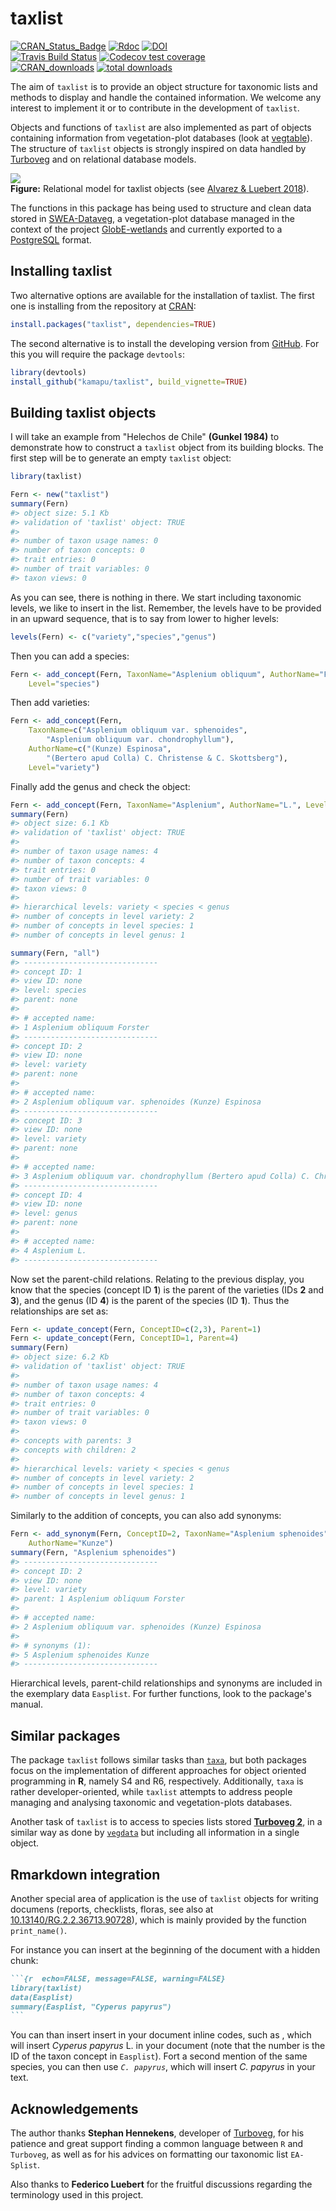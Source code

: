 
<!-- README.md is generated from README.Rmd. Please edit that file -->
<!-- Use snippet 'render_markdown' for it -->
taxlist
=======

<!-- Budges -->
[![CRAN\_Status\_Badge](http://www.r-pkg.org/badges/version/taxlist)](https://cran.r-project.org/package=taxlist) [![Rdoc](http://www.rdocumentation.org/badges/version/taxlist)](http://www.rdocumentation.org/packages/taxlist) [![DOI](https://zenodo.org/badge/54913161.svg)](https://zenodo.org/badge/latestdoi/54913161) <br> [![Travis Build Status](https://travis-ci.org/kamapu/taxlist.svg?branch=master)](https://travis-ci.org/kamapu/taxlist) [![Codecov test coverage](https://codecov.io/gh/kamapu/taxlist/branch/master/graph/badge.svg)](https://codecov.io/gh/kamapu/taxlist?branch=master) <br> [![CRAN\_downloads](http://cranlogs.r-pkg.org/badges/taxlist)](https://cran.r-project.org/package=taxlist) [![total downloads](http://cranlogs.r-pkg.org/badges/grand-total/taxlist)](https://cran.r-project.org/package=taxlist)

The aim of `taxlist` is to provide an object structure for taxonomic lists and methods to display and handle the contained information. We welcome any interest to implement it or to contribute in the development of `taxlist`.

Objects and functions of `taxlist` are also implemented as part of objects containing information from vegetation-plot databases (look at [vegtable](https://github.com/kamapu/vegtable)). The structure of `taxlist` objects is strongly inspired on data handled by [Turboveg](https://www.synbiosys.alterra.nl/turboveg) and on relational database models.

![](README-figures/taxlist_model.png)<br/> **Figure:** Relational model for taxlist objects (see [Alvarez & Luebert 2018](https://doi.org/10.3897/BDJ.6.e23635)).

The functions in this package has being used to structure and clean data stored in [SWEA-Dataveg](http://www.givd.info/ID/AF-00-006), a vegetation-plot database managed in the context of the project [GlobE-wetlands](https://www.wetlands-africa.de) and currently exported to a [PostgreSQL](https://www.postgresql.org) format.

Installing taxlist
------------------

Two alternative options are available for the installation of taxlist. The first one is installing from the repository at [CRAN](https://cran.r-project.org/package=taxlist):

``` r
install.packages("taxlist", dependencies=TRUE)
```

The second alternative is to install the developing version from [GitHub](https://github.com/kamapu/taxlist). For this you will require the package `devtools`:

``` r
library(devtools)
install_github("kamapu/taxlist", build_vignette=TRUE)
```

Building taxlist objects
------------------------

I will take an example from "Helechos de Chile" **(Gunkel 1984)** to demonstrate how to construct a `taxlist` object from its building blocks. The first step will be to generate an empty `taxlist` object:

``` r
library(taxlist)

Fern <- new("taxlist")
summary(Fern)
#> object size: 5.1 Kb 
#> validation of 'taxlist' object: TRUE 
#> 
#> number of taxon usage names: 0 
#> number of taxon concepts: 0 
#> trait entries: 0 
#> number of trait variables: 0 
#> taxon views: 0
```

As you can see, there is nothing in there. We start including taxonomic levels, we like to insert in the list. Remember, the levels have to be provided in an upward sequence, that is to say from lower to higher levels:

``` r
levels(Fern) <- c("variety","species","genus")
```

Then you can add a species:

``` r
Fern <- add_concept(Fern, TaxonName="Asplenium obliquum", AuthorName="Forster",
    Level="species")
```

Then add varieties:

``` r
Fern <- add_concept(Fern,
    TaxonName=c("Asplenium obliquum var. sphenoides",
        "Asplenium obliquum var. chondrophyllum"),
    AuthorName=c("(Kunze) Espinosa",
        "(Bertero apud Colla) C. Christense & C. Skottsberg"),
    Level="variety")
```

Finally add the genus and check the object:

``` r
Fern <- add_concept(Fern, TaxonName="Asplenium", AuthorName="L.", Level="genus")
summary(Fern)
#> object size: 6.1 Kb 
#> validation of 'taxlist' object: TRUE 
#> 
#> number of taxon usage names: 4 
#> number of taxon concepts: 4 
#> trait entries: 0 
#> number of trait variables: 0 
#> taxon views: 0 
#> 
#> hierarchical levels: variety < species < genus 
#> number of concepts in level variety: 2
#> number of concepts in level species: 1
#> number of concepts in level genus: 1

summary(Fern, "all")
#> ------------------------------ 
#> concept ID: 1 
#> view ID: none 
#> level: species 
#> parent: none 
#> 
#> # accepted name: 
#> 1 Asplenium obliquum Forster 
#> ------------------------------ 
#> concept ID: 2 
#> view ID: none 
#> level: variety 
#> parent: none 
#> 
#> # accepted name: 
#> 2 Asplenium obliquum var. sphenoides (Kunze) Espinosa 
#> ------------------------------ 
#> concept ID: 3 
#> view ID: none 
#> level: variety 
#> parent: none 
#> 
#> # accepted name: 
#> 3 Asplenium obliquum var. chondrophyllum (Bertero apud Colla) C. Christense & C. Skottsberg 
#> ------------------------------ 
#> concept ID: 4 
#> view ID: none 
#> level: genus 
#> parent: none 
#> 
#> # accepted name: 
#> 4 Asplenium L. 
#> ------------------------------
```

Now set the parent-child relations. Relating to the previous display, you know that the species (concept ID **1**) is the parent of the varieties (IDs **2** and **3**), and the genus (ID **4**) is the parent of the species (ID **1**). Thus the relationships are set as:

``` r
Fern <- update_concept(Fern, ConceptID=c(2,3), Parent=1)
Fern <- update_concept(Fern, ConceptID=1, Parent=4)
summary(Fern)
#> object size: 6.2 Kb 
#> validation of 'taxlist' object: TRUE 
#> 
#> number of taxon usage names: 4 
#> number of taxon concepts: 4 
#> trait entries: 0 
#> number of trait variables: 0 
#> taxon views: 0 
#> 
#> concepts with parents: 3 
#> concepts with children: 2 
#> 
#> hierarchical levels: variety < species < genus 
#> number of concepts in level variety: 2
#> number of concepts in level species: 1
#> number of concepts in level genus: 1
```

Similarly to the addition of concepts, you can also add synonyms:

``` r
Fern <- add_synonym(Fern, ConceptID=2, TaxonName="Asplenium sphenoides",
    AuthorName="Kunze")
summary(Fern, "Asplenium sphenoides")
#> ------------------------------ 
#> concept ID: 2 
#> view ID: none 
#> level: variety 
#> parent: 1 Asplenium obliquum Forster 
#> 
#> # accepted name: 
#> 2 Asplenium obliquum var. sphenoides (Kunze) Espinosa 
#> 
#> # synonyms (1): 
#> 5 Asplenium sphenoides Kunze 
#> ------------------------------
```

Hierarchical levels, parent-child relationships and synonyms are included in the exemplary data `Easplist`. For further functions, look to the package's manual.

Similar packages
----------------

The package `taxlist` follows similar tasks than [`taxa`](https://github.com/ropensci/taxa), but both packages focus on the implementation of different approaches for object oriented programming in **R**, namely S4 and R6, respectively. Additionally, `taxa` is rather developer-oriented, while `taxlist` attempts to address people managing and analysing taxonomic and vegetation-plots databases.

Another task of `taxlist` is to access to species lists stored [**Turboveg 2**](http://www.synbiosys.alterra.nl/turboveg), in a similar way as done by [`vegdata`](https://CRAN.R-project.org/package=vegdata) but including all information in a single object.

Rmarkdown integration
---------------------

Another special area of application is the use of `taxlist` objects for writing documens (reports, checklists, floras, see also at [10.13140/RG.2.2.36713.90728](https://dx.doi.org/10.13140/RG.2.2.36713.90728)), which is mainly provided by the function `print_name()`.

For instance you can insert at the beginning of the document with a hidden chunk:

```` markdown
```{r  echo=FALSE, message=FALSE, warning=FALSE}
library(taxlist)
data(Easplist)
summary(Easplist, "Cyperus papyrus")
```
````

You can than insert insert in your document inline codes, such as , which will insert *Cyperus papyrus* L. in your document (note that the number is the ID of the taxon concept in `Easplist`). Fort a second mention of the same species, you can then use <code>*C. papyrus*</code>, which will insert *C. papyrus* in your text.

Acknowledgements
----------------

The author thanks **Stephan Hennekens**, developer of [Turboveg](http://www.synbiosys.alterra.nl/turboveg), for his patience and great support finding a common language between `R` and `Turboveg`, as well as for his advices on formatting our taxonomic list `EA-Splist`.

Also thanks to **Federico Luebert** for the fruitful discussions regarding the terminology used in this project.
